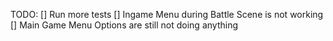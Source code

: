 TODO:
[] Run more tests
[] Ingame Menu during Battle Scene is not working
[] Main Game Menu Options are still not doing anything
